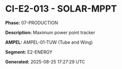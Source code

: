 # CI-E2-013 - SOLAR-MPPT

**Phase:** 07-PRODUCTION

**Description:** Maximum power point tracker

**AMPEL:** AMPEL-01-TUW (Tube and Wing)

**Segment:** E2-ENERGY

**Generated:** 2025-08-25 17:27:29 UTC
